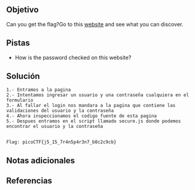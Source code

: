 ## Objetivo
Can you get the flag?Go to this [website](http://saturn.picoctf.net:49386/) and see what you can discover.

## Pistas
* How is the password checked on this website?

## Solución
```
1.- Entramos a la pagina
2.- Intentamos ingresar un usuario y una contraseña cualquiera en el formulario
3.- Al fallar el login nos mandara a la pagina que contiene las validaciones del usuario y la contraseña
4.- Ahora inspeccionamos el codigo fuente de esta pagina
5.- Despues entramos en el script llamado secure.js donde podemos encontrar el usuario y la contraseña


Flag: picoCTF{j5_15_7r4n5p4r3n7_b0c2c9cb}
```

## Notas adicionales


## Referencias

